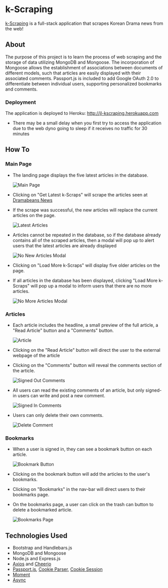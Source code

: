 # k-Scraping

[k-Scraping](http://jl-kscraping.herokuapp.com/) is a full-stack application that scrapes Korean Drama news from the web!

## About

The purpose of this project is to learn the process of web scraping and the storage of data utilizing MongoDB and Mongoose. The incorporation of Mongoose allows the establishment of associations between documents of different models, such that articles are easily displayed with their associated comments. Passport.js is included to add Google OAuth 2.0 to differentiate between individual users, supporting personalized bookmarks and comments. 

### Deployment
The application is deployed to Heroku: http://jl-kscraping.herokuapp.com
* There may be a small delay when you first try to access the application due to the web dyno going to sleep if it receives no traffic for 30 minutes

## How To

### Main Page

* The landing page displays the five latest articles in the database.

    ![Main Page](/public/images/homepage.png)

* Clicking on "Get Latest k-Scraps" will scrape the articles seen at [Dramabeans News](http://www.dramabeans.com/news/)

* If the scrape was successful, the new articles will replace the current articles on the page.

    ![Latest Articles](/public/images/latest-articles.png)

* Articles cannot be repeated in the database, so if the database already contains all of the scraped articles, then a modal will pop up to alert users that the latest articles are already displayed

    ![No New Articles Modal](/public/images/no-new-articles.png)

* Clicking on "Load More k-Scraps" will display five older articles on the page.

* If all articles in the database has been displayed, clicking "Load More k-Scraps" will pop up a modal to inform users that there are no more articles.

    ![No More Articles Modal](/public/images/no-more-articles.png)

### Articles

* Each article includes the headline, a small preview of the full article, a "Read Article" button and a "Comments" button.

    ![Article](/public/images/article.png)
  
* Clicking on the "Read Article" button will direct the user to the external webpage of the article

* Clicking on the "Comments" button will reveal the comments section of the article.

    ![Signed Out Comments](/public/images/signed-out-comments.png) 

* All users can read the existing comments of an article, but only signed-in users can write and post a new comment.

    ![Signed In Comments](/public/images/signed-in-comments.png)

* Users can only delete their own comments.

    ![Delete Comment](/public/images/delete-comment.png)

### Bookmarks

* When a user is signed in, they can see a bookmark button on each article.

    ![Bookmark Button](/public/images/bookmark-btn.png)

* Clicking on the bookmark button will add the articles to the user's bookmarks.

* Clicking on "Bookmarks" in the nav-bar will direct users to their bookmarks page.

* On the bookmarks page, a user can click on the trash can button to delete a bookmarked article.

    ![Bookmarks Page](/public/images/bookmarks-page.png)
    
## Technologies Used
* Bootstrap and Handlebars.js
* MongoDB and Mongoose
* Node.js and Express.js
* [Axios](https://www.npmjs.com/package/axios) and [Cheerio](https://www.npmjs.com/package/cheerio)
* [Passport.js](https://www.npmjs.com/package/passport), [Cookie Parser](https://www.npmjs.com/package/cookie-parser), [Cookie Session](https://www.npmjs.com/package/cookie-session)
* [Moment](https://www.npmjs.com/package/moment)
* [Async](https://www.npmjs.com/package/async)
